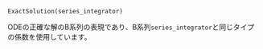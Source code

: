 ```
ExactSolution(series_integrator)
```

ODEの正確な解のB系列の表現であり、B系列`series_integrator`と同じタイプの係数を使用しています。
